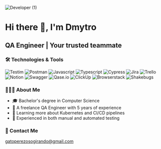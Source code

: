 
![Developer (1)](https://github.com/GatoPeregozo/GatoPeregozo/assets/143511455/b1ae8618-e88c-4856-b1fc-1001478d0384)

# Hi there 👋, I'm Dmytro

## QA Engineer | Your trusted teammate


### 🛠️ Technologies & Tools

![Testim](https://img.shields.io/badge/-Testim-FF6D6D?style=flat-square)
![Postman](https://img.shields.io/badge/-Postman-FF6C37?style=flat-square&logo=postman)
![Javascript](https://img.shields.io/badge/-Javascript-F7DF1E?style=flat-square&logo=javascript)
![Typescript](https://img.shields.io/badge/-Typescript-3178C6?style=flat-square&logo=typescript)
![Cypress](https://img.shields.io/badge/-Cypress-17202C?style=flat-square&logo=cypress)
![Jira](https://img.shields.io/badge/-JIRA-0052CC?style=flat-square&logo=Jira)
![Trello](https://img.shields.io/badge/-Trello-0079BF?style=flat-square&logo=trello)
![Notion](https://img.shields.io/badge/-Notion-000000?style=flat-square&logo=notion)
![Swagger](https://img.shields.io/badge/-Swagger-85EA2D?style=flat-square&logo=swagger)
![Qase.io](https://img.shields.io/badge/-Qase.io-FFA500?style=flat-square)
![ClickUp](https://img.shields.io/badge/-ClickUp-7B68EE?style=flat-square)
![Browserstack](https://img.shields.io/badge/-Browserstack-05BD6E?style=flat-square)
![Shakebugs](https://img.shields.io/badge/-Shakebugs-654FF0?style=flat-square)

### 👨🏻‍💻 About Me

- 🎓 Bachelor's degree in Computer Science
- 💼 A freelance QA Engineer with 5 years of experience
- 🌱 Learning more about Kubernetes and CI/CD pipelines
- 🎯 Experienced in both manual and automated testing



### 📩 Contact Me
gatoperezosogirando@gmail.com

